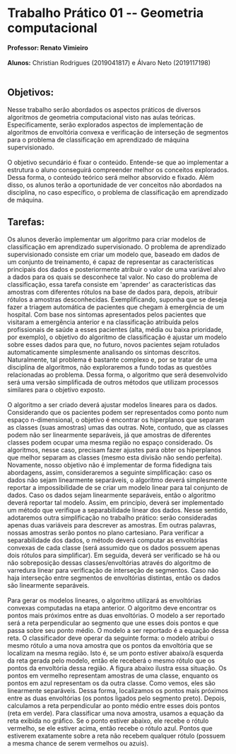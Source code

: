 # Trabalho Prático 01 -- Geometria computacional <br>
**Professor: Renato Vimieiro** <br><br>
**Alunos:** Christian Rodrigues (2019041817) e Álvaro Neto (2019117198)<br><br>
## Objetivos:<br>
Nesse trabalho serão abordados os aspectos práticos de diversos algoritmos de geometria computacional visto nas aulas teóricas. Especificamente, serão explorados aspectos de implementação de algoritmos de envoltória convexa e verificação de interseção de segmentos para o problema de classificação em aprendizado de máquina supervisionado.<br><br>
O objetivo secundário é fixar o conteúdo. Entende-se que ao implementar a estrutura o aluno conseguirá compreender melhor os conceitos explorados. Dessa forma, o conteúdo teórico será melhor absorvido e fixado. Além disso, os alunos terão a oportunidade de ver conceitos não abordados na disciplina, no caso específico, o problema de classificação em aprendizado de máquina.
## Tarefas: <br>
Os alunos deverão implementar um algoritmo para criar modelos de classificação em aprendizado supervisionado. O problema de aprendizado supervisionado consiste em criar um modelo que, baseado em dados de um conjunto de treinamento, é capaz de representar as características principais dos dados e posteriormente atribuir o valor de uma variável alvo a dados para os quais se desconhece tal valor. No caso do problema de classificação, essa tarefa consiste em 'aprender' as características das amostras com diferentes rótulos na base de dados para, depois, atribuir rótulos a amostras desconhecidas. Exemplificando, suponha que se deseja fazer a triagem automática de pacientes que chegam à emergência de um hospital. Com base nos sintomas apresentados pelos pacientes que visitaram a emergência anterior e na classificação atribuída pelos profissionais de saúde a esses pacientes (alta, média ou baixa prioridade, por exemplo), o objetivo do algoritmo de classificação é ajustar um modelo sobre esses dados para que, no futuro, novos pacientes sejam rotulados automaticamente simplesmente analisando os sintomas descritos. Naturalmente, tal problema é bastante complexo e, por se tratar de uma disciplina de algoritmos, não exploraremos a fundo todas as questões relacionadas ao problema. Dessa forma, o algoritmo que será desenvolvido será uma versão simplificada de outros métodos que utilizam processos similares para o objetivo exposto.<br><br>
O algoritmo a ser criado deverá ajustar modelos lineares para os dados. Considerando que os pacientes podem ser representados como ponto num espaço n-dimensional, o objetivo é encontrar os hiperplanos que separam as classes (suas amostras) umas das outras. Note, contudo, que as classes podem não ser linearmente separáveis, já que amostras de diferentes classes podem ocupar uma mesma região no espaço considerado. Os algoritmos, nesse caso, precisam fazer ajustes para obter os hiperplanos que melhor separam as classes (mesmo esta divisão não sendo perfeita). Novamente, nosso objetivo não é implementar de forma fidedigna tais abordagens, assim, consideraremos a seguinte simplificação: caso os dados não sejam linearmente separáveis, o algoritmo deverá simplesmente reportar a impossibilidade de se criar um modelo linear para tal conjunto de dados. Caso os dados sejam linearmente separáveis, então o algoritmo deverá reportar tal modelo.
Assim, em princípio, deverá ser implementado um método que verifique a separabilidade linear dos dados. Nesse sentido, adotaremos outra simplificação no trabalho prático: serão consideradas apenas duas variáveis para descrever as amostras. Em outras palavras, nossas amostras serão pontos no plano cartesiano. Para verificar a separabilidade dos dados, o método deverá computar as envoltórias convexas de cada classe (será assumido que os dados possuem apenas dois rótulos para simplificar). Em seguida, deverá ser verificado se há ou não sobreposição dessas classes/envoltórias através do algoritmo de varredura linear para verificação de interseção de segmentos. Caso não haja interseção entre segmentos de envoltórias distintas, então os dados são linearmente separáveis. <br><br>
Para gerar os modelos lineares, o algoritmo utilizará as envoltórias convexas computadas na etapa anterior. O algoritmo deve encontrar os pontos mais próximos entre as duas envoltórias. O modelo a ser reportado será a reta perpendicular ao segmento que une esses dois pontos e que passa sobre seu ponto médio. O modelo a ser reportado é a equação dessa reta.
O classificador deve operar da seguinte forma: o modelo atribui o mesmo rótulo a uma nova amostra que os pontos da envoltória que se localizam na mesma região. Isto é, se um ponto estiver abaixo/à esquerda da reta gerada pelo modelo, então ele receberá o mesmo rótulo que os pontos da envoltória dessa região.
A figura abaixo ilustra essa situação. Os pontos em vermelho representam amostras de uma classe, enquanto os pontos em azul representam os da outra classe. Como vemos, eles são linearmente separáveis. Dessa forma, localizamos os pontos mais próximos entre as duas envoltórias (os pontos ligados pelo segmento preto). Depois, calculamos a reta perpendicular ao ponto médio entre esses dois pontos (reta em verde). Para classificar uma nova amostra, usamos a equação da reta exibida no gráfico. Se o ponto estiver abaixo, ele recebe o rótulo vermelho, se ele estiver acima, então recebe o rótulo azul. Pontos que estiverem exatamente sobre a reta não recebem qualquer rótulo (possuem a mesma chance de serem vermelhos ou azuis).

